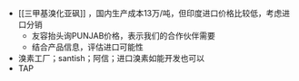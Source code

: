 - [[三甲基溴化亚砜]] ，国内生产成本13万/吨，但印度进口价格比较低，考虑进口分销
	- 友容抬头询PUNJAB价格，表示我们的合作伙伴需要
	- 结合产品信息，评估进口可能性
- 溴素工厂；santish；阿信；进口溴素如能开发也可以
- TAP